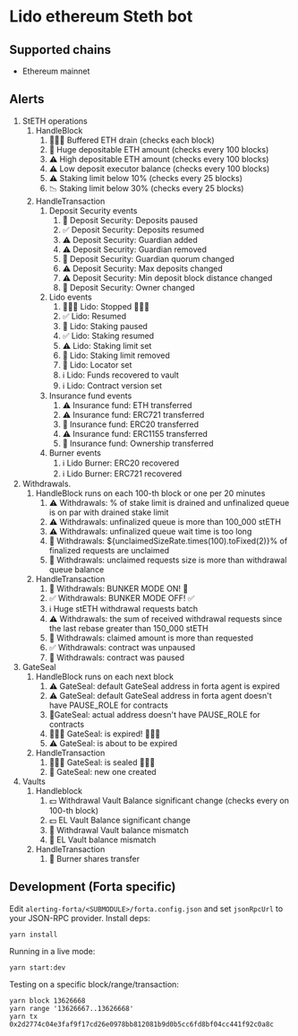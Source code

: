 # Lido ethereum Steth bot

## Supported chains

- Ethereum mainnet

## Alerts

1. StETH operations
   1. HandleBlock
      1. 🚨🚨🚨 Buffered ETH drain (checks each block)
      2. 🚨 Huge depositable ETH amount (checks every 100 blocks)
      3. ⚠️ High depositable ETH amount (checks every 100 blocks)
      4. ⚠️ Low deposit executor balance (checks every 100 blocks)
      5. ⚠️ Staking limit below 10% (checks every 25 blocks)
      6. 📉 Staking limit below 30% (checks every 25 blocks)
   2. HandleTransaction
      1. Deposit Security events
         1. 🚨 Deposit Security: Deposits paused
         2. ✅ Deposit Security: Deposits resumed
         3. ⚠️ Deposit Security: Guardian added
         4. ⚠️ Deposit Security: Guardian removed
         5. 🚨 Deposit Security: Guardian quorum changed
         6. ⚠️ Deposit Security: Max deposits changed
         7. ⚠️ Deposit Security: Min deposit block distance changed
         8. 🚨 Deposit Security: Owner changed
      2. Lido events
         1. 🚨🚨🚨 Lido: Stopped 🚨🚨🚨
         2. ✅ Lido: Resumed
         3. 🚨 Lido: Staking paused
         4. ✅ Lido: Staking resumed
         5. ⚠️ Lido: Staking limit set
         6. 🚨 Lido: Staking limit removed
         7. 🚨 Lido: Locator set
         8. ℹ️ Lido: Funds recovered to vault
         9. ℹ️ Lido: Contract version set
      3. Insurance fund events
         1. ⚠️ Insurance fund: ETH transferred
         2. ⚠️ Insurance fund: ERC721 transferred
         3. 🚨 Insurance fund: ERC20 transferred
         4. ⚠️ Insurance fund: ERC1155 transferred
         5. 🚨 Insurance fund: Ownership transferred
      4. Burner events
         1. ℹ️ Lido Burner: ERC20 recovered
         2. ℹ️ Lido Burner: ERC721 recovered
2. Withdrawals.
   1. HandleBlock runs on each 100-th block or one per 20 minutes
      1. ⚠️ Withdrawals: <limitRate>% of stake limit is drained and unfinalized queue is on par with drained stake
         limit
      2. ⚠️ Withdrawals: unfinalized queue is more than 100_000 stETH
      3. ⚠️ Withdrawals: unfinalized queue wait time is too long
      4. 🤔 Withdrawals: ${unclaimedSizeRate.times(100).toFixed(2)}% of finalized requests are unclaimed
      5. 🤔 Withdrawals: unclaimed requests size is more than withdrawal queue balance
   2. HandleTransaction
      1. 🚨 Withdrawals: BUNKER MODE ON! 🚨
      2. ✅ Withdrawals: BUNKER MODE OFF! ✅
      3. ℹ️ Huge stETH withdrawal requests batch
      4. ⚠️ Withdrawals: the sum of received withdrawal requests since the last rebase greater than 150_000 stETH
      5. 🤔 Withdrawals: claimed amount is more than requested
      6. ✅ Withdrawals: contract was unpaused
      7. 🚨 Withdrawals: contract was paused
3. GateSeal
   1. HandleBlock runs on each next block
      1. ⚠️ GateSeal: default GateSeal address in forta agent is expired
      2. ⚠️️ GateSeal: default GateSeal address in forta agent doesn't have PAUSE_ROLE for contracts
      3. 🚨GateSeal: actual address doesn't have PAUSE_ROLE for contracts
      4. 🚨🚨🚨 GateSeal: is expired! 🚨🚨🚨
      5. ⚠️ GateSeal: is about to be expired
   2. HandleTransaction
      1. 🚨🚨🚨 GateSeal: is sealed 🚨🚨🚨
      2. 🚨 GateSeal: new one created
4. Vaults
   1. Handleblock
      1. 💵 Withdrawal Vault Balance significant change (checks every on 100-th block)
      2. 💵 EL Vault Balance significant change
      3. 🚨 Withdrawal Vault balance mismatch
      4. 🚨 EL Vault balance mismatch
   2. HandleTransaction
      1. 🚨 Burner shares transfer

## Development (Forta specific)

Edit `alerting-forta/<SUBMODULE>/forta.config.json` and set `jsonRpcUrl` to your JSON-RPC provider. Install deps:

```
yarn install
```

Running in a live mode:

```
yarn start:dev
```

Testing on a specific block/range/transaction:

```
yarn block 13626668
yarn range '13626667..13626668'
yarn tx 0x2d2774c04e3faf9f17cd26e0978bb812081b9d0b5cc6fd8bf04cc441f92c0a8c
```
